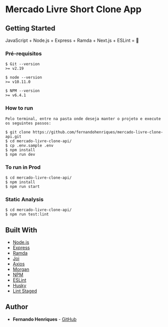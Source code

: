 # Mercado Livre Short Clone App

## Getting Started

JavaScript + Node.js + Express + Ramda + Next.js + ESLint = :muscle:

### Pré-requisitos

```
$ Git --version
>= v2.19

$ node --version
>= v10.11.0

$ NPM --version
>= v6.4.1

```

### How to run

```
Pelo terminal, entre na pasta onde deseja manter o projeto e execute os seguintes passos:

$ git clone https://github.com/fernandohenriques/mercado-livre-clone-api.git
$ cd mercado-livre-clone-api/
$ cp .env.sample .env
$ npm install
$ npm run dev
```

### To run in Prod

```
$ cd mercado-livre-clone-api/
$ npm install
$ npm run start
```

### Static Analysis

```
$ cd mercado-livre-clone-api/
$ npm run test:lint
```

## Built With

* [Node.js](https://nodejs.org/)
* [Express](https://expressjs.com)
* [Ramda](https://ramdajs.com/)
* [Joi](https://github.com/hapijs/joi)
* [Axios](https://github.com/axios/axios)
* [Morgan](https://github.com/expressjs/morgan)
* [NPM](https://yarnpkg.com/)
* [ESLint](https://eslint.org/)
* [Husky](https://github.com/typicode/husky)
* [Lint Staged](https://github.com/okonet/lint-staged)


## Author

* **Fernando Henriques** - [GitHub](https://github.com/fernandohenriques)

